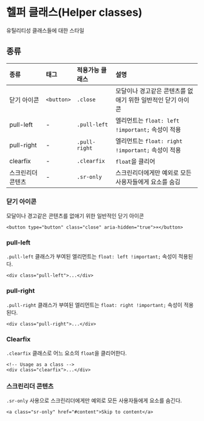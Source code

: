 <!--
{
    "id": 4108,
    "title": "헬퍼 클래스(Helper classes)",
    "outline": "유틸리티성 클래스들에 대한 스타일",
    "tags": ["widget", "base"],
    "order": [4, 1, 8],
    "thumbnail": "4.1.08.helper-classes.png"
}
-->

# 헬퍼 클래스(Helper classes)
유틸리티성 클래스들에 대한 스타일

## 종류
종류 | 태그 | 적용가능 클래스 | 설명
:-- | :-- | :-- | :--
닫기 아이콘 | `<button>` | `.close` | 모달이나 경고같은 콘텐츠를 없애기 위한 일반적인 닫기 아이콘
pull-left | - | `.pull-left` | 엘리먼트는 `float: left !important;` 속성이 적용
pull-right | - | `.pull-right` | 엘리먼트는 `float: right !important;` 속성이 적용
clearfix | - | `.clearfix` | `float`을 클리어
스크린리더 콘텐츠 | - | `.sr-only` | 스크린리더에게만 예외로 모든 사용자들에게 요소를 숨김

### 닫기 아이콘
모달이나 경고같은 콘텐츠를 없애기 위한 일반적인 닫기 아이콘

```
<button type="button" class="close" aria-hidden="true">×</button>
```

### pull-left
`.pull-left` 클래스가 부여된 엘리먼트는 `float: left !important;` 속성이 적용된다.

```
<div class="pull-left">...</div>
```

### pull-right
`.pull-right` 클래스가 부여된 엘리먼트는 `float: right !important;` 속성이 적용된다.

```
<div class="pull-right">...</div>
```

### Clearfix
`.clearfix` 클래스로 어느 요소의 `float`을 클리어한다.

```
<!-- Usage as a class -->
<div class="clearfix">...</div>
```

### 스크린리더 콘텐츠
`.sr-only` 사용으로 스크린리더에게만 예외로 모든 사용자들에게 요소를 숨긴다.

```
<a class="sr-only" href="#content">Skip to content</a>
```


